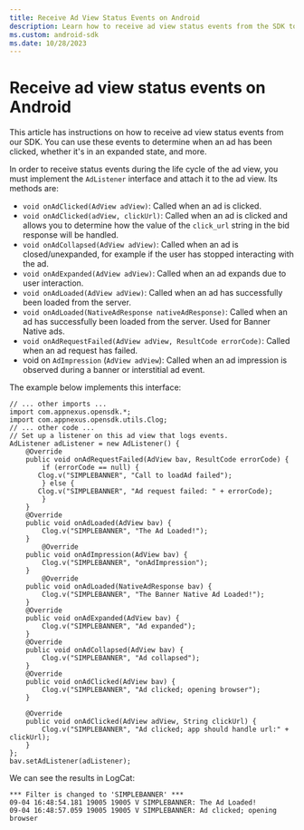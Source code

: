 ```yaml
---
title: Receive Ad View Status Events on Android
description: Learn how to receive ad view status events from the SDK to determine ad clicks and expanded state. Implement AdListener interface and attach it to the ad view.
ms.custom: android-sdk
ms.date: 10/28/2023
---
```


# Receive ad view status events on Android

This article has instructions on how to receive ad view status events from our SDK. You can use these events to determine when an ad has been clicked, whether it's in an expanded state, and more.

In order to receive status events during the life cycle of the ad view, you must implement the `AdListener` interface and attach it to the ad view. Its methods are:

- `void onAdClicked(AdView adView)`: Called when an ad is clicked.
- `void onAdClicked(adView, clickUrl)`: Called when an ad is clicked and allows you to determine how the value of the `click_url` string in the bid response will be handled.
- `void onAdCollapsed(AdView adView)`: Called when an ad is closed/unexpanded, for example if the user has stopped interacting with the ad.
- `void onAdExpanded(AdView adView)`: Called when an ad expands due to user interaction.
- `void onAdLoaded(AdView adView)`: Called when an ad has successfully been loaded from the server.
- `void onAdLoaded(NativeAdResponse nativeAdResponse)`: Called when an ad has successfully been loaded from the server. Used for Banner Native ads.
- `void onAdRequestFailed(AdView adView, ResultCode errorCode)`: Called when an ad request has failed.
- void on `AdImpression` (`AdView adView`): Called when an ad impression is observed during a banner or interstitial ad event.

The example below implements this interface:

```
// ... other imports ...
import com.appnexus.opensdk.*;
import com.appnexus.opensdk.utils.Clog;
// ... other code ...
// Set up a listener on this ad view that logs events.
AdListener adListener = new AdListener() {
    @Override
    public void onAdRequestFailed(AdView bav, ResultCode errorCode) {
        if (errorCode == null) {
       Clog.v("SIMPLEBANNER", "Call to loadAd failed");
        } else {
       Clog.v("SIMPLEBANNER", "Ad request failed: " + errorCode);
        }
    }
    @Override
    public void onAdLoaded(AdView bav) {
        Clog.v("SIMPLEBANNER", "The Ad Loaded!");
    }   
        @Override
    public void onAdImpression(AdView bav) {
        Clog.v("SIMPLEBANNER", "onAdImpression");
    }       
        @Override
    public void onAdLoaded(NativeAdResponse bav) {
        Clog.v("SIMPLEBANNER", "The Banner Native Ad Loaded!");
    }
    @Override
    public void onAdExpanded(AdView bav) {
        Clog.v("SIMPLEBANNER", "Ad expanded");
    }
    @Override
    public void onAdCollapsed(AdView bav) {
        Clog.v("SIMPLEBANNER", "Ad collapsed");
    }
    @Override
    public void onAdClicked(AdView bav) {
        Clog.v("SIMPLEBANNER", "Ad clicked; opening browser");
    }
 
    @Override
    public void onAdClicked(AdView adView, String clickUrl) {
        Clog.v("SIMPLEBANNER", "Ad clicked; app should handle url:" + clickUrl);
    }
};
bav.setAdListener(adListener);
```

We can see the results in LogCat:

```
*** Filter is changed to 'SIMPLEBANNER' ***
09-04 16:48:54.181 19005 19005 V SIMPLEBANNER: The Ad Loaded!
09-04 16:48:57.059 19005 19005 V SIMPLEBANNER: Ad clicked; opening browser    
```
